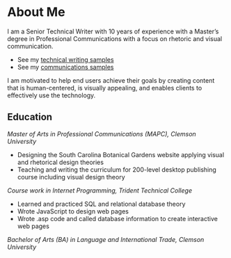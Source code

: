 # About Me 
 
I am a Senior Technical Writer with 10 years of experience with a Master’s degree in Professional Communications with a focus on rhetoric and visual communication. 

* See my [technical writing samples](documentation-samples.md)
* See my [communications samples](visuals.md)

I am motivated to help end users achieve their goals by creating content that is human-centered, is visually appealing, and enables clients to effectively use the technology. 

## Education
 
*Master of Arts in Professional Communications (MAPC), Clemson University*
* Designing the South Carolina Botanical Gardens website applying visual and rhetorical design theories
* Teaching and writing the curriculum for 200-level desktop publishing course including visual design theory 

*Course work in Internet Programming, Trident Technical College*
* Learned and practiced SQL and relational database theory 
* Wrote JavaScript to design web pages
* Wrote .asp code and called database information to create interactive web pages

*Bachelor of Arts (BA) in Language and International Trade, Clemson University*

